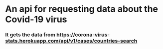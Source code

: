 # An api for requesting data about the Covid-19 virus

### It gets the data from https://corona-virus-stats.herokuapp.com/api/v1/cases/countries-search